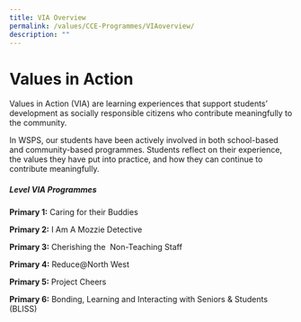```yaml
---
title: VIA Overview
permalink: /values/CCE-Programmes/VIAoverview/
description: ""
---
```




# Values in Action

Values in Action (VIA) are learning experiences that support students’ development as socially responsible citizens who contribute meaningfully to the community.

In WSPS, our students have been actively involved in both school-based and community-based programmes. Students reflect on their experience, the values they have put into practice, and how they can continue to contribute meaningfully.

##### Level VIA Programmes

**Primary 1:** Caring for their Buddies

**Primary 2:** I Am A Mozzie Detective

**Primary 3:** Cherishing the  Non-Teaching Staff

**Primary 4:** Reduce@North West

**Primary 5:** Project Cheers

**Primary 6:** Bonding, Learning and Interacting with Seniors & Students (BLISS)